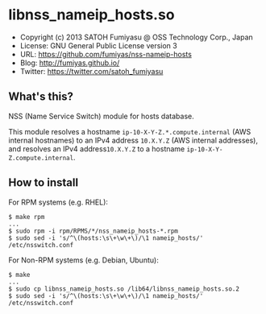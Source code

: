 libnss_nameip_hosts.so
======================================================================

  * Copyright (c) 2013 SATOH Fumiyasu @ OSS Technology Corp., Japan
  * License: GNU General Public License version 3
  * URL: <https://github.com/fumiyas/nss-nameip-hosts>
  * Blog: <http://fumiyas.github.io/>
  * Twitter: <https://twitter.com/satoh_fumiyasu>

What's this?
----------------------------------------------------------------------

NSS (Name Service Switch) module for hosts database.

This module resolves a hostname `ip-10-X-Y-Z.*.compute.internal`
(AWS internal hostnames) to an IPv4 address `10.X.Y.Z`
(AWS internal addresses), and resolves an IPv4 address`10.X.Y.Z`
to a hostname `ip-10-X-Y-Z.compute.internal`.

How to install
----------------------------------------------------------------------

For RPM systems (e.g. RHEL):

``` console
$ make rpm
...
$ sudo rpm -i rpm/RPMS/*/nss_nameip_hosts-*.rpm
$ sudo sed -i 's/^\(hosts:\s\+\w\+\)/\1 nameip_hosts/' /etc/nsswitch.conf
```

For Non-RPM systems (e.g. Debian, Ubuntu):

``` console
$ make
...
$ sudo cp libnss_nameip_hosts.so /lib64/libnss_nameip_hosts.so.2
$ sudo sed -i 's/^\(hosts:\s\+\w\+\)/\1 nameip_hosts/' /etc/nsswitch.conf
```

